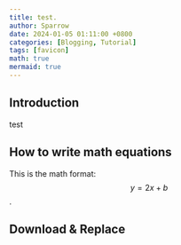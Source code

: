 ```yaml
---
title: test. 
author: Sparrow
date: 2024-01-05 01:11:00 +0800
categories: [Blogging, Tutorial]
tags: [favicon]
math: true
mermaid: true
---
```


## Introduction

test

## How to write math equations

This is the math format: $$y = 2x + b$$.

## Download & Replace
